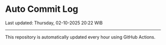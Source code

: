 # Auto Commit Log

Last updated: Thursday, 02-10-2025 20:22 WIB

---

This repository is automatically updated every hour using GitHub Actions.
